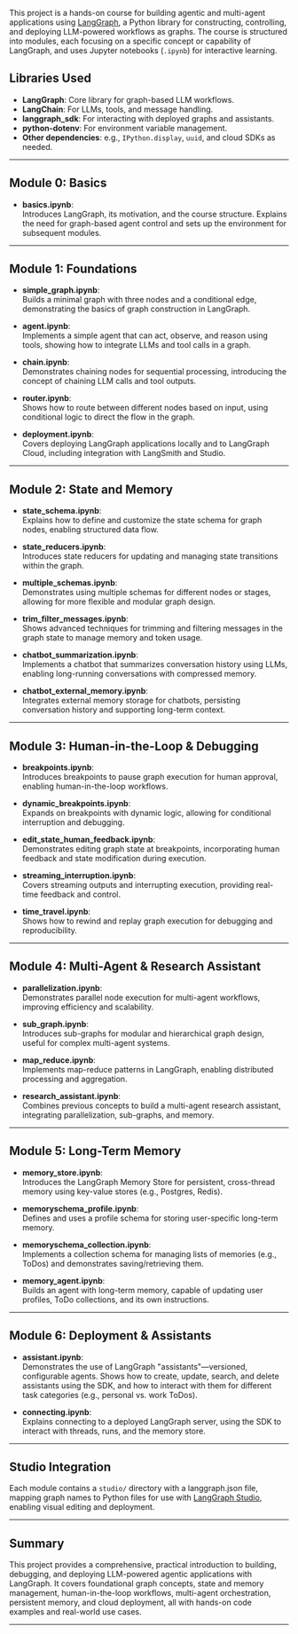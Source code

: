 This project is a hands-on course for building agentic and multi-agent applications using [LangGraph](https://github.com/langchain-ai/langgraph), a Python library for constructing, controlling, and deploying LLM-powered workflows as graphs. The course is structured into modules, each focusing on a specific concept or capability of LangGraph, and uses Jupyter notebooks (`.ipynb`) for interactive learning.

## Libraries Used

- **LangGraph**: Core library for graph-based LLM workflows.
- **LangChain**: For LLMs, tools, and message handling.
- **langgraph_sdk**: For interacting with deployed graphs and assistants.
- **python-dotenv**: For environment variable management.
- **Other dependencies**: e.g., `IPython.display`, `uuid`, and cloud SDKs as needed.

---

## Module 0: Basics

- **basics.ipynb**:  
  Introduces LangGraph, its motivation, and the course structure. Explains the need for graph-based agent control and sets up the environment for subsequent modules.

---

## Module 1: Foundations

- **simple_graph.ipynb**:  
  Builds a minimal graph with three nodes and a conditional edge, demonstrating the basics of graph construction in LangGraph.

- **agent.ipynb**:  
  Implements a simple agent that can act, observe, and reason using tools, showing how to integrate LLMs and tool calls in a graph.

- **chain.ipynb**:  
  Demonstrates chaining nodes for sequential processing, introducing the concept of chaining LLM calls and tool outputs.

- **router.ipynb**:  
  Shows how to route between different nodes based on input, using conditional logic to direct the flow in the graph.

- **deployment.ipynb**:  
  Covers deploying LangGraph applications locally and to LangGraph Cloud, including integration with LangSmith and Studio.

---

## Module 2: State and Memory

- **state_schema.ipynb**:  
  Explains how to define and customize the state schema for graph nodes, enabling structured data flow.

- **state_reducers.ipynb**:  
  Introduces state reducers for updating and managing state transitions within the graph.

- **multiple_schemas.ipynb**:  
  Demonstrates using multiple schemas for different nodes or stages, allowing for more flexible and modular graph design.

- **trim_filter_messages.ipynb**:  
  Shows advanced techniques for trimming and filtering messages in the graph state to manage memory and token usage.

- **chatbot_summarization.ipynb**:  
  Implements a chatbot that summarizes conversation history using LLMs, enabling long-running conversations with compressed memory.

- **chatbot_external_memory.ipynb**:  
  Integrates external memory storage for chatbots, persisting conversation history and supporting long-term context.

---

## Module 3: Human-in-the-Loop & Debugging

- **breakpoints.ipynb**:  
  Introduces breakpoints to pause graph execution for human approval, enabling human-in-the-loop workflows.

- **dynamic_breakpoints.ipynb**:  
  Expands on breakpoints with dynamic logic, allowing for conditional interruption and debugging.

- **edit_state_human_feedback.ipynb**:  
  Demonstrates editing graph state at breakpoints, incorporating human feedback and state modification during execution.

- **streaming_interruption.ipynb**:  
  Covers streaming outputs and interrupting execution, providing real-time feedback and control.

- **time_travel.ipynb**:  
  Shows how to rewind and replay graph execution for debugging and reproducibility.

---

## Module 4: Multi-Agent & Research Assistant

- **parallelization.ipynb**:  
  Demonstrates parallel node execution for multi-agent workflows, improving efficiency and scalability.

- **sub_graph.ipynb**:  
  Introduces sub-graphs for modular and hierarchical graph design, useful for complex multi-agent systems.

- **map_reduce.ipynb**:  
  Implements map-reduce patterns in LangGraph, enabling distributed processing and aggregation.

- **research_assistant.ipynb**:  
  Combines previous concepts to build a multi-agent research assistant, integrating parallelization, sub-graphs, and memory.

---

## Module 5: Long-Term Memory

- **memory_store.ipynb**:  
  Introduces the LangGraph Memory Store for persistent, cross-thread memory using key-value stores (e.g., Postgres, Redis).

- **memoryschema_profile.ipynb**:  
  Defines and uses a profile schema for storing user-specific long-term memory.

- **memoryschema_collection.ipynb**:  
  Implements a collection schema for managing lists of memories (e.g., ToDos) and demonstrates saving/retrieving them.

- **memory_agent.ipynb**:  
  Builds an agent with long-term memory, capable of updating user profiles, ToDo collections, and its own instructions.

---

## Module 6: Deployment & Assistants

- **assistant.ipynb**:  
  Demonstrates the use of LangGraph "assistants"—versioned, configurable agents. Shows how to create, update, search, and delete assistants using the SDK, and how to interact with them for different task categories (e.g., personal vs. work ToDos).

- **connecting.ipynb**:  
  Explains connecting to a deployed LangGraph server, using the SDK to interact with threads, runs, and the memory store.

---

## Studio Integration

Each module contains a `studio/` directory with a langgraph.json file, mapping graph names to Python files for use with [LangGraph Studio](https://github.com/langchain-ai/langgraph-studio), enabling visual editing and deployment.

---

## Summary

This project provides a comprehensive, practical introduction to building, debugging, and deploying LLM-powered agentic applications with LangGraph. It covers foundational graph concepts, state and memory management, human-in-the-loop workflows, multi-agent orchestration, persistent memory, and cloud deployment, all with hands-on code examples and real-world use cases.

---
